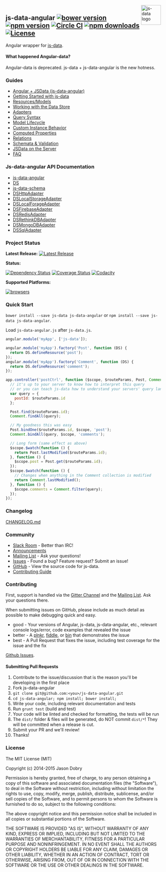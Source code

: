 <img src="https://raw.githubusercontent.com/js-data/js-data/master/js-data.png" alt="js-data logo" title="js-data" align="right" width="64" height="64" />

## js-data-angular [![bower version](https://img.shields.io/bower/v/js-data-angular.svg?style=flat-square)](https://www.npmjs.org/package/js-data-angular) [![npm version](https://img.shields.io/npm/v/js-data-angular.svg?style=flat-square)](https://www.npmjs.org/package/js-data-angular) [![Circle CI](https://img.shields.io/circleci/project/js-data/js-data-angular/master.svg?style=flat-square)](https://circleci.com/gh/js-data/js-data-angular/tree/master) [![npm downloads](https://img.shields.io/npm/dm/js-data-angular.svg?style=flat-square)](https://www.npmjs.org/package/js-data-angular) [![License](https://img.shields.io/badge/license-MIT-blue.svg?style=flat-square)](https://github.com/js-data/js-data-angular/blob/master/LICENSE)

Angular wrapper for [js-data](http://www.js-data.io).

#### What happened Angular-data?
Angular-data is deprecated. js-data + js-data-angular is the new hotness.

### Guides
- [Angular + JSData (js-data-angular)](http://www.js-data.io/docs/js-data-angular)
- [Getting Started with js-data](http://www.js-data.io/docs/home)
- [Resources/Models](http://www.js-data.io/docs/resources)
- [Working with the Data Store](http://www.js-data.io/docs/working-with-the-data-store)
- [Adapters](http://www.js-data.io/docs/working-with-adapters)
- [Query Syntax](http://www.js-data.io/docs/query-syntax)
- [Model Lifecycle](http://www.js-data.io/docs/model-lifecycle)
- [Custom Instance Behavior](http://www.js-data.io/docs/custom-instance-behavior)
- [Computed Properties](http://www.js-data.io/docs/computed-properties)
- [Relations](http://www.js-data.io/docs/relations)
- [Schemata & Validation](http://www.js-data.io/docs/schemata--validation)
- [JSData on the Server](http://www.js-data.io/docs/jsdata-on-the-server)
- [FAQ](http://www.js-data.io/docs/faq)

### Js-data-angular API Documentation
- [js-data-angular](http://www.js-data.io/docs/js-data-angular)
- [DS](http://www.js-data.io/docs/ds)
- [js-data-schema](http://www.js-data.io/docs/js-data-schema)
- [DSHttpAdapter](http://www.js-data.io/docs/dshttpadapter)
- [DSLocalStorageAdapter](http://www.js-data.io/docs/dslocalstorageadapter)
- [DSLocalForageAdapter](http://www.js-data.io/docs/dslocalforageadapter)
- [DSFirebaseAdapter](http://www.js-data.io/docs/dsfirebaseadapter)
- [DSRedisAdapter](http://www.js-data.io/docs/dsredisadapter)
- [DSRethinkDBAdapter](http://www.js-data.io/docs/dsrethinkdbadapter)
- [DSMongoDBAdapter](http://www.js-data.io/docs/dsmongodbadapter)
- [DSSqlAdapter](http://www.js-data.io/docs/dssqladapter)

### Project Status

__Latest Release:__ [![Latest Release](https://img.shields.io/github/release/js-data/js-data-angular.svg?style=flat-square)](https://github.com/js-data/js-data-angular/releases)

__Status:__

[![Dependency Status](https://img.shields.io/gemnasium/js-data/js-data-angular.svg?style=flat-square)](https://gemnasium.com/js-data/js-data-angular) [![Coverage Status](https://img.shields.io/coveralls/js-data/js-data-angular/master.svg?style=flat-square)](https://coveralls.io/r/js-data/js-data-angular?branch=master) [![Codacity](https://img.shields.io/codacy/e7690b906dfa471ebcc8b2bdc52e9662.svg?style=flat-square)](https://www.codacy.com/public/jasondobry/js-data-angular/dashboard)

__Supported Platforms:__

[![browsers](https://img.shields.io/badge/Browser-Chrome%2CFirefox%2CSafari%2COpera%2CIE%209%2B%2CiOS%20Safari%207.1%2B%2CAndroid%20Browser%202.3%2B-green.svg?style=flat-square)](https://github.com/js-data/js-data)

### Quick Start
`bower install --save js-data js-data-angular` or `npm install --save js-data js-data-angular`.

Load `js-data-angular.js` after `js-data.js`.

```js
angular.module('myApp', ['js-data']);
```

```js
angular.module('myApp').factory('Post', function (DS) {
  return DS.defineResource('post');
});
angular.module('myApp').factory('Comment', function (DS) {
  return DS.defineResource('comment');
});
```

```js
app.controller('postCtrl', function ($scope, $routeParams, Post, Comment) {
  // it's up to your server to know how to interpret this query
  // or you can teach js-data how to understand your servers' query language
  var query = {
    postId: $routeParams.id
  };

  Post.find($routeParams.id);
  Comment.findAll(query);

  // My goodness this was easy
  Post.bindOne($routeParams.id, $scope, 'post');
  Comment.bindAll(query, $scope, 'comments');

  // Long form (same effect as above)
  $scope.$watch(function () {
    return Post.lastModified($routeParams.id);
  }, function () {
    $scope.post = Post.get($routeParams.id);
  });
  $scope.$watch(function () {
    // Changes when anything in the Comment collection is modified
    return Comment.lastModified();
  }, function () {
    $scope.comments = Comment.filter(query);
  });
});
```

### Changelog
[CHANGELOG.md](https://github.com/js-data/js-data-angular/blob/master/CHANGELOG.md)

### Community
- [Slack Room](http://slack.js-data.io) - Better than IRC!
- [Announcements](http://www.js-data.io/blog)
- [Mailing List](https://groups.io/org/groupsio/jsdata) - Ask your questions!
- [Issues](https://github.com/js-data/js-data-angular/issues) - Found a bug? Feature request? Submit an issue!
- [GitHub](https://github.com/js-data/js-data-angular) - View the source code for js-data.
- [Contributing Guide](https://github.com/js-data/js-data-angular/blob/master/CONTRIBUTING.md)

### Contributing

First, support is handled via the [Gitter Channel](https://gitter.im/js-data/js-data) and the [Mailing List](https://groups.io/org/groupsio/jsdata). Ask your questions there.

When submitting issues on GitHub, please include as much detail as possible to make debugging quick and easy.

- good - Your versions of Angular, js-data, js-data-angular, etc., relevant console logs/error, code examples that revealed the issue
- better - A [plnkr](http://plnkr.co/), [fiddle](http://jsfiddle.net/), or [bin](http://jsbin.com/?html,output) that demonstrates the issue
- best - A Pull Request that fixes the issue, including test coverage for the issue and the fix

[Github Issues](https://github.com/js-data/js-data-angular/issues).

#### Submitting Pull Requests

1. Contribute to the issue/discussion that is the reason you'll be developing in the first place
1. Fork js-data-angular
1. `git clone git@github.com:<you>/js-data-angular.git`
1. `cd js-data-angular; npm install; bower install;`
1. Write your code, including relevant documentation and tests
1. Run `grunt test` (build and test)
1. Your code will be linted and checked for formatting, the tests will be run
1. The `dist/` folder & files will be generated, do NOT commit `dist/*`! They will be committed when a release is cut.
1. Submit your PR and we'll review!
1. Thanks!

### License

The MIT License (MIT)

Copyright (c) 2014-2015 Jason Dobry

Permission is hereby granted, free of charge, to any person obtaining a copy
of this software and associated documentation files (the "Software"), to deal
in the Software without restriction, including without limitation the rights
to use, copy, modify, merge, publish, distribute, sublicense, and/or sell
copies of the Software, and to permit persons to whom the Software is
furnished to do so, subject to the following conditions:

The above copyright notice and this permission notice shall be included in all
copies or substantial portions of the Software.

THE SOFTWARE IS PROVIDED "AS IS", WITHOUT WARRANTY OF ANY KIND, EXPRESS OR
IMPLIED, INCLUDING BUT NOT LIMITED TO THE WARRANTIES OF MERCHANTABILITY,
FITNESS FOR A PARTICULAR PURPOSE AND NONINFRINGEMENT. IN NO EVENT SHALL THE
AUTHORS OR COPYRIGHT HOLDERS BE LIABLE FOR ANY CLAIM, DAMAGES OR OTHER
LIABILITY, WHETHER IN AN ACTION OF CONTRACT, TORT OR OTHERWISE, ARISING FROM,
OUT OF OR IN CONNECTION WITH THE SOFTWARE OR THE USE OR OTHER DEALINGS IN THE
SOFTWARE.

